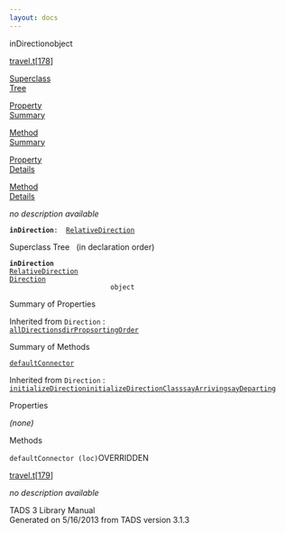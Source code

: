 ```yaml
---
layout: docs
---
```

<span class="title">inDirection</span><span class="type">object</span>

[travel.t](../file/travel.t.html)\[[178](../source/travel.t.html#178)\]

[Superclass  
Tree](#_SuperClassTree_)

[Property  
Summary](#_PropSummary_)

[Method  
Summary](#_MethodSummary_)

[Property  
Details](#_Properties_)

[Method  
Details](#_Methods_)



*no description available*

**`inDirection`**` :   `[`RelativeDirection`](../object/RelativeDirection.html)



<span id="_SuperClassTree_"></span>



<span class="hdln">Superclass Tree</span>   (in declaration order)



**`inDirection`**  
[`RelativeDirection`](../object/RelativeDirection.html)  
[`Direction`](../object/Direction.html)  
`                         object`  
<span id="_PropSummary_"></span>



<span class="hdln">Summary of Properties</span>  







Inherited from `Direction` :  
[`allDirections`](../object/Direction.html#allDirections)[`dirProp`](../object/Direction.html#dirProp)[`sortingOrder`](../object/Direction.html#sortingOrder)

<span id="_MethodSummary_"></span>



<span class="hdln">Summary of Methods</span>  



[`defaultConnector`](#defaultConnector)



Inherited from `Direction` :  
[`initializeDirection`](../object/Direction.html#initializeDirection)[`initializeDirectionClass`](../object/Direction.html#initializeDirectionClass)[`sayArriving`](../object/Direction.html#sayArriving)[`sayDeparting`](../object/Direction.html#sayDeparting)

<span id="_Properties_"></span>



<span class="hdln">Properties</span>  



*(none)* <span id="_Methods_"></span>



<span class="hdln">Methods</span>  



<span id="defaultConnector"></span>

`defaultConnector (loc)`<span class="rem">OVERRIDDEN</span>

[travel.t](../file/travel.t.html)\[[179](../source/travel.t.html#179)\]



*no description available*





TADS 3 Library Manual  
Generated on 5/16/2013 from TADS version 3.1.3


